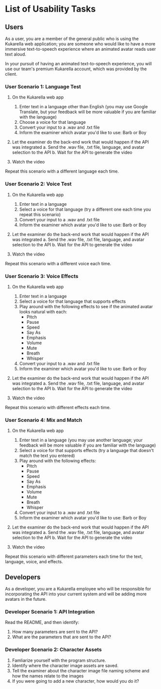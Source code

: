 # List of Usability Tasks

## Users

As a user, you are a member of the general public who is using the Kukarella web application; you are someone who would
like to have a more immersive text-to-speech experience where an animated avatar reads user text aloud.

In your pursuit of having an animated text-to-speech experience, you will use our team's premium Kukarella account, which was provided by the client.

### User Scenario 1: Language Test

1. On the Kukarella web app

    1. Enter text in a language other than English (you may use Google Translate, but your feedback will be more
    valuable if you are familiar with the language)
    2. Choose a voice for that language
    3. Convert your input to a .wav and .txt file
    4. Inform the examiner which avatar you'd like to use: Barb or Boy

2. Let the examiner do the back-end work that would happen if the API was integrated
    a. Send the .wav file, .txt file, language, and avatar selection to the API
    b. Wait for the API to generate the video

3. Watch the video

Repeat this scenario with a different language each time.

### User Scenario 2: Voice Test

1. On the Kukarella web app

    1. Enter text in a language
    2. Select a voice for that language (try a different one each time you repeat this scenario)
    3. Convert your input to a .wav and .txt file
    4. Inform the examiner which avatar you'd like to use: Barb or Boy

2. Let the examiner do the back-end work that would happen if the API was integrated
    a. Send the .wav file, .txt file, language, and avatar selection to the API
    b. Wait for the API to generate the video

3. Watch the video

Repeat this scenario with a different voice each time.

### User Scenario 3: Voice Effects

1. On the Kukarella web app

    1. Enter text in a language
    2. Select a voice for that language that supports effects
    3. Play around with the following effects to see if the animated avatar looks natural with each:
        - Pitch
        - Pause
        - Speed
        - Say As
        - Emphasis
        - Volume
        - Mute
        - Breath
        - Whisper
    4. Convert your input to a .wav and .txt file
    5. Inform the examiner which avatar you'd like to use: Barb or Boy

2. Let the examiner do the back-end work that would happen if the API was integrated
    a. Send the .wav file, .txt file, language, and avatar selection to the API
    b. Wait for the API to generate the video

3. Watch the video

Repeat this scenario with different effects each time.

### User Scenario 4: Mix and Match

1. On the Kukarella web app

    1. Enter text in a language (you may use another language; your feedback will be more valuable if you are familiar
     with the language)
    2. Select a voice for that supports effects (try a language that doesn't match the text you entered)
    3. Play around with the following effects:
        - Pitch
        - Pause
        - Speed
        - Say As
        - Emphasis
        - Volume
        - Mute
        - Breath
        - Whisper
    4. Convert your input to a .wav and .txt file
    5. Inform the examiner which avatar you'd like to use: Barb or Boy

2. Let the examiner do the back-end work that would happen if the API was integrated
    a. Send the .wav file, .txt file, language, and avatar selection to the API
    b. Wait for the API to generate the video

3. Watch the video

Repeat this scenario with different parameters each time for the text, language, voice, and effects.

## Developers

As a developer, you are a Kukarella employee who will be responsible for incorporating the API into your current system
and will be adding more avatars in the future.

### Developer Scenario 1: API Integration

Read the README, and then identify:

1. How many parameters are sent to the API?
2. What are the parameters that are sent to the API?

### Developer Scenario 2: Character Assets

1. Famliarize yourself with the program structure.
2. Identify where the character image assets are saved.
3. Tell the examiner about the character image file naming scheme and how the names relate to the images
4. If you were going to add a new character, how would you do it?

